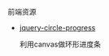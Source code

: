 前端资源

* [jquery-circle-progress](https://github.com/kottenator/jquery-circle-progress)

    利用canvas做环形进度条
